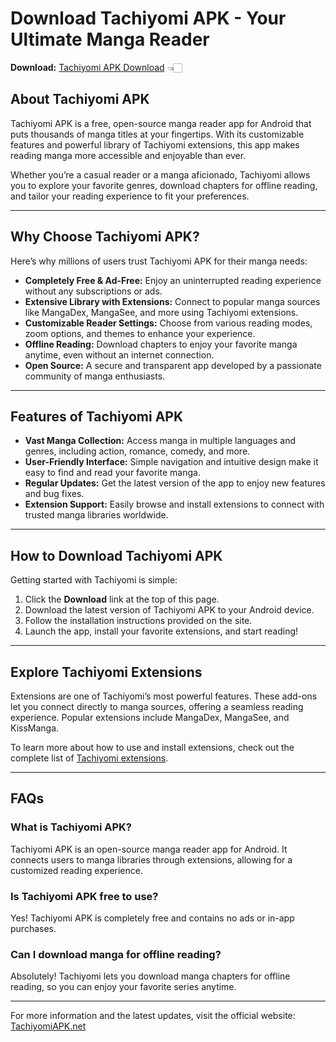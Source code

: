 # Download Tachiyomi APK - Your Ultimate Manga Reader  
**Download:** [Tachiyomi APK Download](https://tachiyomi.xyz/) 👈🏻

## About Tachiyomi APK  
Tachiyomi APK is a free, open-source manga reader app for Android that puts thousands of manga titles at your fingertips. With its customizable features and powerful library of Tachiyomi extensions, this app makes reading manga more accessible and enjoyable than ever.

Whether you’re a casual reader or a manga aficionado, Tachiyomi allows you to explore your favorite genres, download chapters for offline reading, and tailor your reading experience to fit your preferences.  

---

## Why Choose Tachiyomi APK?  

Here’s why millions of users trust Tachiyomi APK for their manga needs:  

- **Completely Free & Ad-Free:** Enjoy an uninterrupted reading experience without any subscriptions or ads.  
- **Extensive Library with Extensions:** Connect to popular manga sources like MangaDex, MangaSee, and more using Tachiyomi extensions.  
- **Customizable Reader Settings:** Choose from various reading modes, zoom options, and themes to enhance your experience.  
- **Offline Reading:** Download chapters to enjoy your favorite manga anytime, even without an internet connection.  
- **Open Source:** A secure and transparent app developed by a passionate community of manga enthusiasts.  

---

## Features of Tachiyomi APK  

- **Vast Manga Collection:** Access manga in multiple languages and genres, including action, romance, comedy, and more.  
- **User-Friendly Interface:** Simple navigation and intuitive design make it easy to find and read your favorite manga.  
- **Regular Updates:** Get the latest version of the app to enjoy new features and bug fixes.  
- **Extension Support:** Easily browse and install extensions to connect with trusted manga libraries worldwide.  

---

## How to Download Tachiyomi APK  

Getting started with Tachiyomi is simple:  

1. Click the **Download** link at the top of this page.  
2. Download the latest version of Tachiyomi APK to your Android device.  
3. Follow the installation instructions provided on the site.  
4. Launch the app, install your favorite extensions, and start reading!  

---

## Explore Tachiyomi Extensions  

Extensions are one of Tachiyomi’s most powerful features. These add-ons let you connect directly to manga sources, offering a seamless reading experience. Popular extensions include MangaDex, MangaSee, and KissManga.  

To learn more about how to use and install extensions, check out the complete list of [Tachiyomi extensions](https://tachiyomiapk.net/tachiyomi-extensions/).  

---

## FAQs  

### What is Tachiyomi APK?  
Tachiyomi APK is an open-source manga reader app for Android. It connects users to manga libraries through extensions, allowing for a customized reading experience.  

### Is Tachiyomi APK free to use?  
Yes! Tachiyomi APK is completely free and contains no ads or in-app purchases.  

### Can I download manga for offline reading?  
Absolutely! Tachiyomi lets you download manga chapters for offline reading, so you can enjoy your favorite series anytime.  

---

For more information and the latest updates, visit the official website: [TachiyomiAPK.net](https://tachiyomiapk.net/)
